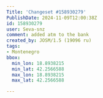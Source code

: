 ```yaml
---
Title: 'Changeset #158930279'
PublishDate: 2024-11-09T12:00:38Z
id: 158930279
user: Seva-snz
comment: added atm to the bank
created_by: JOSM/1.5 (19096 ru)
tags:
- Montenegro
bbox:
  min_lon: 18.8938215
  min_lat: 42.2566588
  max_lon: 18.8938215
  max_lat: 42.2566588

---
```

